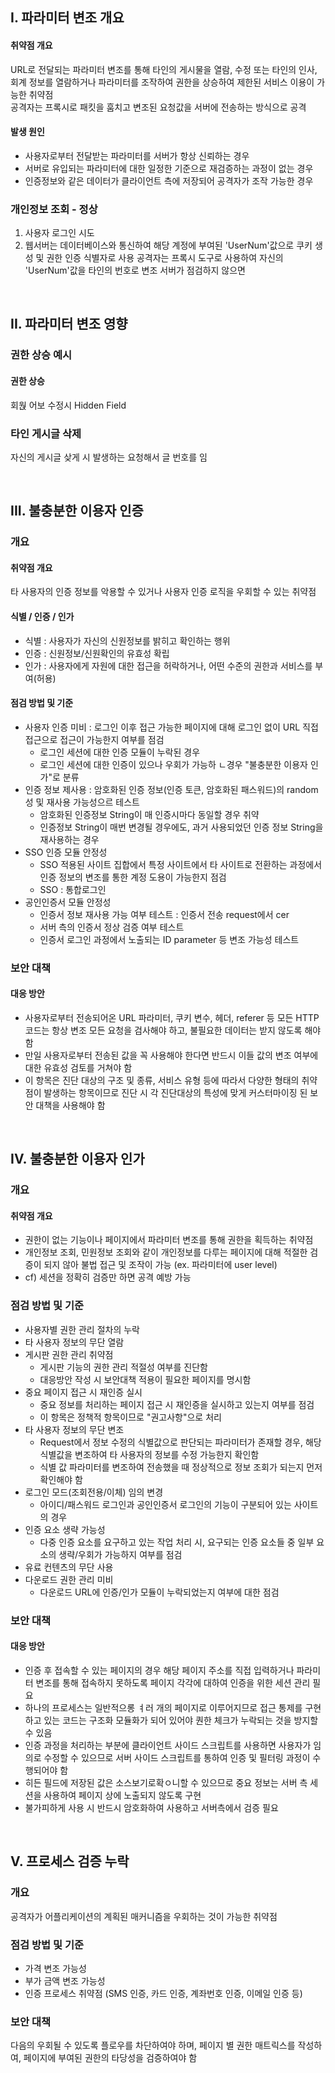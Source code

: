 ## I. 파라미터 변조 개요
#### 취약점 개요
URL로 전달되는 파라미터 변조를 통해 타인의 게시물을 열람, 수정 또는 타인의 인사, 회계 정보를 열람하거나 파라미터를 조작하여 권한을 상승하여 제한된 서비스 이용이 가능한 취약점  
공격자는 프록시로 패킷을 훔치고 변조된 요청값을 서버에 전송하는 방식으로 공격

#### 발생 원인
- 사용자로부터 전달받는 파라미터를 서버가 항상 신뢰하는 경우
- 서버로 유입되는 파라미터에 대한 일정한 기준으로 재검증하는 과정이 없는 경우
- 인증정보와 같은 데이터가 클라이언트 측에 저장되어 공격자가 조작 가능한 경우

### 개인정보 조회 - 정상
1. 사용자 로그인 시도
2. 웹서버는 데이터베이스와 통신하여 
해당 계정에 부여된 'UserNum'값으로 쿠키 생성 및 권한 인증 식별자로 사용
공격자는 프록시 도구로 사용하여 자신의 'UserNum'값을 타인의 번호로 변조
서버가 점검하지 않으면 

<br>

## II. 파라미터 변조 영향
### 권한 상승 예시
#### 권한 상승
회웑 어보 수정시 Hidden Field

### 타인 게시글 삭제
자신의 게시글 샂게 시 발생하는 요청해서 글 번호를 임

<br>

## III. 불충분한 이용자 인증
### 개요
#### 취약점 개요
타 사용자의 인증 정보를 악용할 수 있거나 사용자 인증 로직을 우회할 수 있는 취약점

#### 식별 / 인증 / 인가
- 식별 : 사용자가 자신의 신원정보를 밝히고 확인하는 행위
- 인증 : 신원정보/신원확인의 유효성 확립
- 인가 : 사용자에게 자원에 대한 접근을 허락하거나, 어떤 수준의 권한과 서비스를 부여(허용)

#### 점검 방법 및 기준
- 사용자 인증 미비 : 로그인 이후 접근 가능한 페이지에 대해 로그인 없이 URL 직접 접근으로 접근이 가능한지 여부를 점검
    - 로그인 세션에 대한 인증 모듈이 누락된 경우
    - 로그인 세션에 대한 인증이 있으나 우회가 가능하 ㄴ경우 "불충분한 이용자 인가"로 분류
- 인증 정보 제사용 : 암호화된 인증 정보(인증 토큰, 암호화된 패스워드)의 random성 및 재사용 가능성으르 테스트
    - 암호화된 인증정보 String이 매 인증시마다 동일할 경우 취약
    - 인증정보 String이 매번 변경될 경우에도, 과거 사용되었던 인증 정보 String을 재사용하는 경우
- SSO 인증 모듈 안정성
    - SSO 적용된 사이트 집합에서 특정 사이트에서 타 사이트로 전환하는 과정에서 인증 정보의 변조를 통한 계정 도용이 가능한지 점검
    - SSO : 통합로그인
- 공인인증서 모듈 안정성
    - 인증서 정보 재사용 가능 여부 테스트 : 인증서 전송 request에서 cer
    - 서버 측의 인증서 정상 검증 여부 테스트
    - 인증서 로그인 과정에서 노출되는 ID parameter 등 변조 가능성 테스트

### 보안 대책
#### 대응 방안
 - 사용자로부터 전송되어온 URL 파라미터, 쿠키 변수, 헤더, referer 등 모든 HTTP 코드는 항상 변조
 모든 요청을 검사해야 하고, 불필요한 데이터는 받지 않도록 해야 함
 - 만일 사용자로부터 전송된 값을 꼭 사용해야 한다면 반드시 이들 값의 변조 여부에 대한 유효성 검토를 거쳐야 함
 - 이 항목은 진단 대상의 구조 및 종류, 서비스 유형 등에 따라서 다양한 형태의 취약점이 발생하는 항목이므로 진단 시 각 진단대상의 특성에 맞게 커스터마이징 된 보안 대책을 사용해야 함

<br>

## IV. 불충분한 이용자 인가
### 개요
#### 취약점 개요 
- 권한이 없는 기능이나 페이지에서 파라미터 변조를 통해 권한을 획득하는 취약점
- 개인정보 조회, 민원정보 조회와 같이 개인정보를 다루는 페이지에 대해 적절한 검증이 되지 않아 불법 접근 및 조작이 가능
(ex. 파라미터에 user level)
- cf) 세션을 정확히 검증만 하면 공격 예방 가능

### 점검 방법 및 기준
- 사용자별 권한 관리 절차의 누락
- 타 사용자 정보의 무단 열람
- 게시판 권한 관리 취약점
    - 게시판 기능의 권한 관리 적절성 여부를 진단함
    - 대응방안 작성 시 보안대책 적용이 필요한 페이지를 명시함
- 중요 페이지 접근 시 재인증 실시
    - 중요 정보를 처리하는 페이지 접근 시 재인증을 실시하고 있는지 여부를 점검
    - 이 항목은 정책적 항목이므로 "권고사항"으로 처리
- 타 사용자 정보의 무단 변조
    - Request에서 정보 수정의 식별값으로 판단되는 파라미터가 존재할 경우, 해당 식별값을 변조하여 타 사용자의 정보를 수정 가능한지 확인함
    - 식별 값 파라미터를 변조하여 전송했을 때 정상적으로 정보 조회가 되는지 먼저 확인해야 함
- 로그인 모드(조회전용/이체) 임의 변경
    - 아이디/패스워드 로그인과 공인인증서 로그인의 기능이 구분되어 있는 사이트의 경우
- 인증 요소 생략 가능성
    - 다중 인증 요소를 요구하고 있는 작업 처리 시, 요구되는 인증 요소들 중 일부 요소의 생략/우회가 가능하지 여부를 점검
- 유료 컨텐츠의 무단 사용
- 다운로드 권한 관리 미비
    - 다운로드 URL에 인증/인가 모듈이 누락되었는지 여부에 대한 점검

### 보안 대책
#### 대응 방안
- 인증 후 접속할 수 있는 페이지의 경우 해당 페이지 주소를 직접 입력하거나 파라미터 변조를 통해 접속하지 못하도록 페이지 각각에 대하여 인증을 위한 세션 관리 필요
- 하나의 프로세스는 일반적으롱 ㅕ러 개의 페이지로 이루어지므로 접근 통제를 구현하고 있는 코드는 구조화 모듈화가 되어 있어야 퀀한 체크가 누락되는 것을 방지할 수 있음
- 인증 과정을 처리하는 부분에 클라이언트 사이드 스크립트를 사용하면 사용자가 임의로 수정할 수 있으므로 서버 사이드 스크립트를 통하여 인증 및 필터링 과정이 수행되어야 함
- 히든 필드에 저장된 값은 소스보기로확ㅇ니할 수 있으므로 중요 정보는 서버 측 세션을 사용하여 페이지 상에 노출되지 않도록 구현
- 불가피하게 사용 시 반드시 암호화하여 사용하고 서버측에서 검증 필요

<br>

## V. 프로세스 검증 누락
### 개요
공격자가 어플리케이션의 계획된 매커니즘을 우회하는 것이 가능한 취약점

### 점검 방법 및 기준
- 가격 변조 가능성
- 부가 금액 변조 가능성
- 인증 프로세스 취약점 (SMS 인증, 카드 인증, 계좌번호 인증, 이메일 인증 등)

### 보안 대책
다음의 우회될 수 있도록 플로우를 차단하여야 하며, 페이지 별 권한 매트릭스를 작성하여, 페이지에 부여된 권한의 타당성을 검증하여야 함